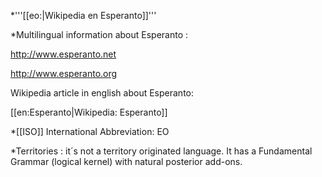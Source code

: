 *'''[[eo:|Wikipedia en Esperanto]]'''

*Multilingual information about Esperanto : 

http://www.esperanto.net

http://www.esperanto.org

Wikipedia article in english about Esperanto: 

[[en:Esperanto|Wikipedia: Esperanto]]

*[[ISO]] International Abbreviation:  EO

*Territories : it´s not a territory originated language. It has a Fundamental  Grammar (logical kernel) with natural posterior add-ons.